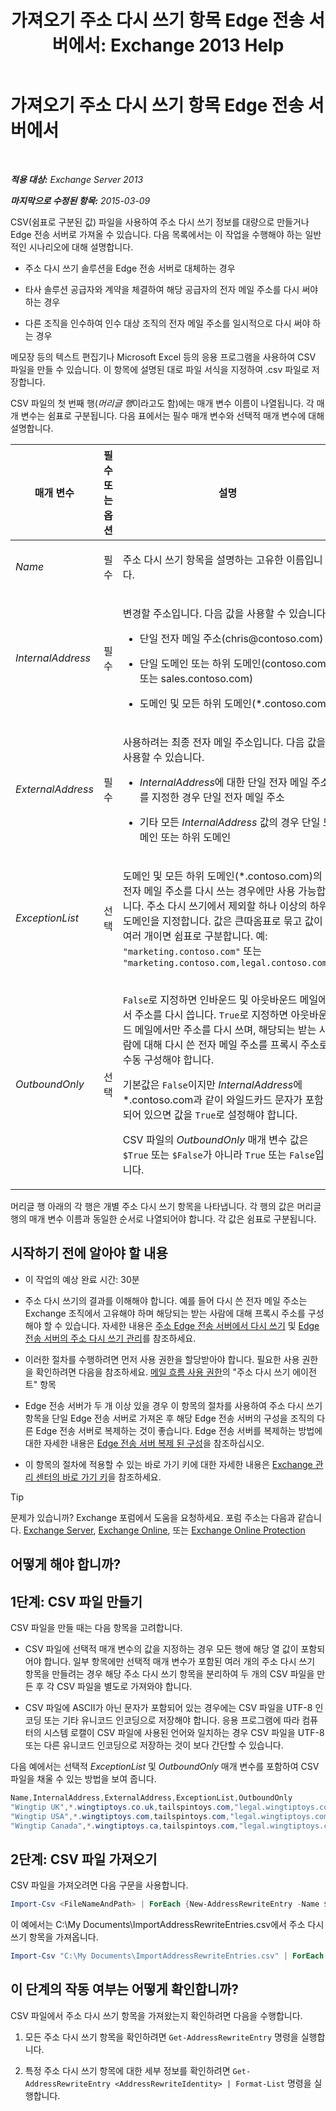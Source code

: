 ﻿---
title: '가져오기 주소 다시 쓰기 항목 Edge 전송 서버에서: Exchange 2013 Help'
TOCTitle: 가져오기 주소 다시 쓰기 항목 Edge 전송 서버에서
ms:assetid: bd0942c6-9c66-4b4c-b9bc-2f5f783def76
ms:mtpsurl: https://technet.microsoft.com/ko-kr/library/Bb331966(v=EXCHG.150)
ms:contentKeyID: 61060549
ms.date: 05/22/2018
mtps_version: v=EXCHG.150
ms.translationtype: MT
---

# 가져오기 주소 다시 쓰기 항목 Edge 전송 서버에서

 

_**적용 대상:** Exchange Server 2013_

_**마지막으로 수정된 항목:** 2015-03-09_

CSV(쉼표로 구분된 값) 파일을 사용하여 주소 다시 쓰기 정보를 대량으로 만들거나 Edge 전송 서버로 가져올 수 있습니다. 다음 목록에서는 이 작업을 수행해야 하는 일반적인 시나리오에 대해 설명합니다.

  - 주소 다시 쓰기 솔루션을 Edge 전송 서버로 대체하는 경우

  - 타사 솔루션 공급자와 계약을 체결하여 해당 공급자의 전자 메일 주소를 다시 써야 하는 경우

  - 다른 조직을 인수하여 인수 대상 조직의 전자 메일 주소를 일시적으로 다시 써야 하는 경우

메모장 등의 텍스트 편집기나 Microsoft Excel 등의 응용 프로그램을 사용하여 CSV 파일을 만들 수 있습니다. 이 항목에 설명된 대로 파일 서식을 지정하여 .csv 파일로 저장합니다.

CSV 파일의 첫 번째 행(*머리글 행*이라고도 함)에는 매개 변수 이름이 나열됩니다. 각 매개 변수는 쉼표로 구분됩니다. 다음 표에서는 필수 매개 변수와 선택적 매개 변수에 대해 설명합니다.


<table>
<colgroup>
<col style="width: 33%" />
<col style="width: 33%" />
<col style="width: 33%" />
</colgroup>
<thead>
<tr class="header">
<th>매개 변수</th>
<th>필수 또는 옵션</th>
<th>설명</th>
</tr>
</thead>
<tbody>
<tr class="odd">
<td><p><em>Name</em></p></td>
<td><p>필수</p></td>
<td><p>주소 다시 쓰기 항목을 설명하는 고유한 이름입니다.</p></td>
</tr>
<tr class="even">
<td><p><em>InternalAddress</em></p></td>
<td><p>필수</p></td>
<td><p>변경할 주소입니다. 다음 값을 사용할 수 있습니다.</p>
<ul>
<li><p>단일 전자 메일 주소(chris@contoso.com)</p></li>
<li><p>단일 도메인 또는 하위 도메인(contoso.com 또는 sales.contoso.com)</p></li>
<li><p>도메인 및 모든 하위 도메인(*.contoso.com)</p></li>
</ul></td>
</tr>
<tr class="odd">
<td><p><em>ExternalAddress</em></p></td>
<td><p>필수</p></td>
<td><p>사용하려는 최종 전자 메일 주소입니다. 다음 값을 사용할 수 있습니다.</p>
<ul>
<li><p><em>InternalAddress</em>에 대한 단일 전자 메일 주소를 지정한 경우 단일 전자 메일 주소</p></li>
<li><p>기타 모든 <em>InternalAddress</em> 값의 경우 단일 도메인 또는 하위 도메인</p></li>
</ul></td>
</tr>
<tr class="even">
<td><p><em>ExceptionList</em></p></td>
<td><p>선택</p></td>
<td><p>도메인 및 모든 하위 도메인(*.contoso.com)의 전자 메일 주소를 다시 쓰는 경우에만 사용 가능합니다. 주소 다시 쓰기에서 제외할 하나 이상의 하위 도메인을 지정합니다. 값은 큰따옴표로 묶고 값이 여러 개이면 쉼표로 구분합니다. 예: <code>&quot;marketing.contoso.com&quot;</code> 또는 <code>&quot;marketing.contoso.com,legal.contoso.com&quot;</code></p></td>
</tr>
<tr class="odd">
<td><p><em>OutboundOnly</em></p></td>
<td><p>선택</p></td>
<td><p><code>False</code>로 지정하면 인바운드 및 아웃바운드 메일에서 주소를 다시 씁니다. <code>True</code>로 지정하면 아웃바운드 메일에서만 주소를 다시 쓰며, 해당되는 받는 사람에 대해 다시 쓴 전자 메일 주소를 프록시 주소로 수동 구성해야 합니다.</p>
<p>기본값은 <code>False</code>이지만 <em>InternalAddress</em>에 *.contoso.com과 같이 와일드카드 문자가 포함되어 있으면 값을 <code>True</code>로 설정해야 합니다.</p>
<p>CSV 파일의 <em>OutboundOnly</em> 매개 변수 값은 <code>$True</code> 또는 <code>$False</code>가 아니라 <code>True</code> 또는 <code>False</code>입니다.</p></td>
</tr>
</tbody>
</table>


머리글 행 아래의 각 행은 개별 주소 다시 쓰기 항목을 나타냅니다. 각 행의 값은 머리글 행의 매개 변수 이름과 동일한 순서로 나열되어야 합니다. 각 값은 쉼표로 구분됩니다.

## 시작하기 전에 알아야 할 내용

  - 이 작업의 예상 완료 시간: 30분

  - 주소 다시 쓰기의 결과를 이해해야 합니다. 예를 들어 다시 쓴 전자 메일 주소는 Exchange 조직에서 고유해야 하며 해당되는 받는 사람에 대해 프록시 주소를 구성해야 할 수 있습니다. 자세한 내용은 [주소 Edge 전송 서버에서 다시 쓰기](address-rewriting-on-edge-transport-servers-exchange-2013-help.md) 및 [Edge 전송 서버의 주소 다시 쓰기 관리](manage-address-rewriting-on-edge-transport-servers-exchange-2013-help.md)를 참조하세요.

  - 이러한 절차를 수행하려면 먼저 사용 권한을 할당받아야 합니다. 필요한 사용 권한을 확인하려면 다음을 참조하세요. [메일 흐름 사용 권한](mail-flow-permissions-exchange-2013-help.md)의 "주소 다시 쓰기 에이전트" 항목

  - Edge 전송 서버가 두 개 이상 있을 경우 이 항목의 절차를 사용하여 주소 다시 쓰기 항목을 단일 Edge 전송 서버로 가져온 후 해당 Edge 전송 서버의 구성을 조직의 다른 Edge 전송 서버로 복제하는 것이 좋습니다. Edge 전송 서버를 복제하는 방법에 대한 자세한 내용은 [Edge 전송 서버 복제 된 구성](edge-transport-server-cloned-configuration-exchange-2013-help.md)을 참조하십시오.

  - 이 항목의 절차에 적용할 수 있는 바로 가기 키에 대한 자세한 내용은 [Exchange 관리 센터의 바로 가기 키](keyboard-shortcuts-in-the-exchange-admin-center-exchange-online-protection-help.md)을 참조하세요.


> [!TIP]  
> 문제가 있습니까? Exchange 포럼에서 도움을 요청하세요. 포럼 주소는 다음과 같습니다. <A href="https://go.microsoft.com/fwlink/p/?linkid=60612">Exchange Server</A>, <A href="https://go.microsoft.com/fwlink/p/?linkid=267542">Exchange Online</A>, 또는 <A href="https://go.microsoft.com/fwlink/p/?linkid=285351">Exchange Online Protection</A>



## 어떻게 해야 합니까?

## 1단계: CSV 파일 만들기

CSV 파일을 만들 때는 다음 항목을 고려합니다.

  - CSV 파일에 선택적 매개 변수의 값을 지정하는 경우 모든 행에 해당 열 값이 포함되어야 합니다. 일부 항목에만 선택적 매개 변수가 포함된 여러 개의 주소 다시 쓰기 항목을 만들려는 경우 해당 주소 다시 쓰기 항목을 분리하여 두 개의 CSV 파일을 만든 후 각 CSV 파일을 별도로 가져와야 합니다.

  - CSV 파일에 ASCII가 아닌 문자가 포함되어 있는 경우에는 CSV 파일을 UTF-8 인코딩 또는 기타 유니코드 인코딩으로 저장해야 합니다. 응용 프로그램에 따라 컴퓨터의 시스템 로캘이 CSV 파일에 사용된 언어와 일치하는 경우 CSV 파일을 UTF-8 또는 다른 유니코드 인코딩으로 저장하는 것이 보다 간단할 수 있습니다.

다음 예에서는 선택적 *ExceptionList* 및 *OutboundOnly* 매개 변수를 포함하여 CSV 파일을 채울 수 있는 방법을 보여 줍니다.

  ```powershell
  Name,InternalAddress,ExternalAddress,ExceptionList,OutboundOnly
  "Wingtip UK",*.wingtiptoys.co.uk,tailspintoys.com,"legal.wingtiptoys.co.uk,finance.wingtiptoys.co.uk,support.wingtiptoys.co.uk",True
  "Wingtip USA",*.wingtiptoys.com,tailspintoys.com,"legal.wingtiptoys.com,finance.wingtiptoys.com,support.wingtiptoys.com,corp.wingtiptoys.com",True
  "Wingtip Canada",*.wingtiptoys.ca,tailspintoys.com,"legal.wingtiptoys.ca,finance.wingtiptoys.ca,support.wingtiptoys.ca",True
  ```
## 2단계: CSV 파일 가져오기

CSV 파일을 가져오려면 다음 구문을 사용합니다.

  ```powershell
  Import-Csv <FileNameAndPath> | ForEach {New-AddressRewriteEntry -Name $_.Name -InternalAddress $_.InternalAddress -ExternalAddress $_.ExternalAddress -OutboundOnly ([Bool]::Parse($_.OutboundOnly)) -ExceptionList $_.ExceptionList}
  ```

이 예에서는 C:\\My Documents\\ImportAddressRewriteEntries.csv에서 주소 다시 쓰기 항목을 가져옵니다.

  ```powershell
  Import-Csv "C:\My Documents\ImportAddressRewriteEntries.csv" | ForEach {New-AddressRewriteEntry -Name $_.Name -InternalAddress $_.InternalAddress -ExternalAddress $_.ExternalAddress -OutboundOnly ([Bool]::Parse($_.OutboundOnly)) -ExceptionList $_.ExceptionList}
  ```

## 이 단계의 작동 여부는 어떻게 확인합니까?

CSV 파일에서 주소 다시 쓰기 항목을 가져왔는지 확인하려면 다음을 수행합니다.

1.  모든 주소 다시 쓰기 항목을 확인하려면 `Get-AddressRewriteEntry` 명령을 실행합니다.

2.  특정 주소 다시 쓰기 항목에 대한 세부 정보를 확인하려면 `Get-AddressRewriteEntry <AddressRewriteIdentity> | Format-List` 명령을 실행합니다.


